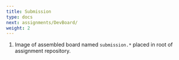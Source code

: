 ```yaml
---
title: Submission
type: docs
next: assignments/DevBoard/
weight: 2
---
```


1. Image of assembled board named `submission.*` placed in root of assignment repository.
